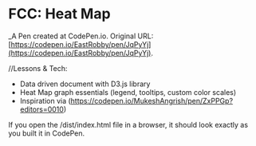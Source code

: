 # FCC: Heat Map

\_A Pen created at CodePen.io. Original URL: [https://codepen.io/EastRobby/pen/JqPyYj](https://codepen.io/EastRobby/pen/JqPyYj).

//Lessons & Tech:

- Data driven document with D3.js library
- Heat Map graph essentials (legend, tooltips, custom color scales)
- Inspiration via (https://codepen.io/MukeshAngrish/pen/ZxPPGp?editors=0010)

If you open the /dist/index.html file in a browser, it should look exactly as you built it in CodePen.
